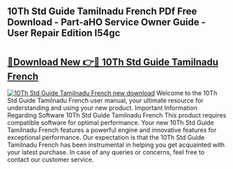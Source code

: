 ## 10Th Std Guide Tamilnadu French PDf Free Download - Part-aHO Service Owner Guide - User Repair Edition I54gc

# <h2><a href="http://bc64888.oget.top/?id=10Th+Std+Guide+Tamilnadu+French">🔗Download New 👉🔴 10Th Std Guide Tamilnadu French</a></h2>

[![10Th Std Guide Tamilnadu French new download](https://i.imgur.com/5g1atiW.png)](http://bc64888.oget.top/?id=10Th+Std+Guide+Tamilnadu+French)
Welcome to the 10Th Std Guide Tamilnadu French user manual, your ultimate resource for understanding and using your new product. Important Information Regarding Software 10Th Std Guide Tamilnadu French This product requires compatible software for optimal performance. Your new 10Th Std Guide Tamilnadu French features a powerful engine and innovative features for exceptional performance. Our expectation is that the 10Th Std Guide Tamilnadu French has been instrumental in helping you get acquainted with your latest purchase. In case of any queries or concerns, feel free to contact our customer service.
